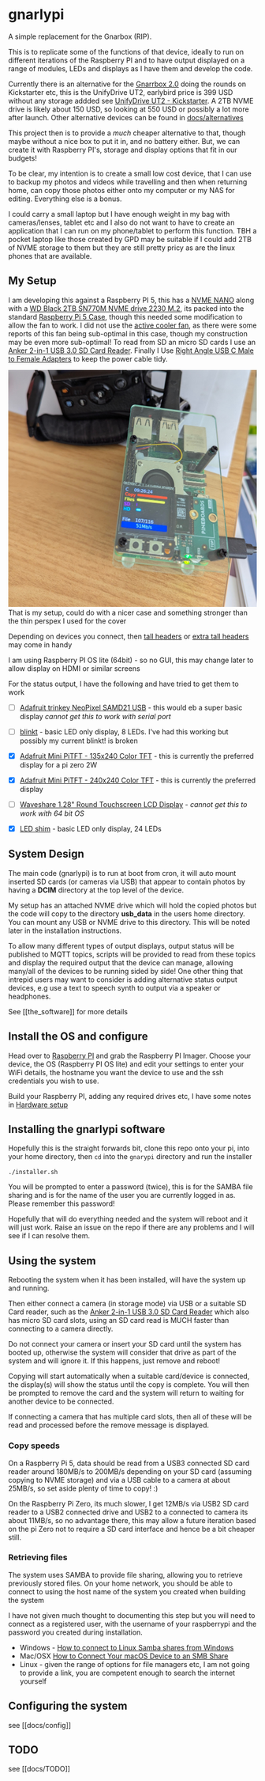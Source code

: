 # gnarlypi

A simple replacement for the Gnarbox (RIP). 

This is to replicate some of the functions of that device, ideally to run on different iterations of the Raspberry PI and to have output displayed on a range of modules, LEDs and displays as I have them and develop the code.

Currently there is an alternative for the [Gnarrbox 2.0](https://www.kickstarter.com/projects/gnarbox/gnarbox-20-ssd-rugged-backup-device-for-your-camer?ref=discovery&term=camera%20backup&total_hits=13&category_id=333) doing the rounds on Kickstarter etc, this is the UnifyDrive UT2, earlybird price is 399 USD without any storage addded see [UnifyDrive UT2 - Kickstarter](https://www.kickstarter.com/projects/1945743381/ut2-redefining-portable-storage-solutions). A 2TB NVME drive is likely about 150 USD, so looking at 550 USD or possibly a lot more after launch. Other alternative devices can be found in [docs/alternatives](./docs/alternatives.md)

This project then is to provide a _much_ cheaper alternative to that, though maybe without a nice box to put it in, and no battery either. But, we can create it with Raspberry PI's, storage and display options that fit in our budgets!

To be clear, my intention is to create a small low cost device, that I can use to backup my photos and videos while travelling and then when returning home, can copy those photos either onto my computer or my NAS for editing. Everything else is a bonus. 

I could carry a small laptop but I have enough weight in my bag with cameras/lenses, tablet etc and I also do not want to have to create an application that I can run on my phone/tablet to perform this function. TBH a pocket laptop like those created by GPD may be suitable if I could add 2TB of NVME storage to them but they are still pretty pricy as are the linux phones that are available.

## My Setup

I am developing this against a Raspberry PI 5, this has a [NVME NANO](https://thepihut.com/products/hatdrive-nano-for-raspberry-pi-5) along with a [WD Black 2TB SN770M   NVME drive 2230 M.2](https://www.amazon.co.uk/dp/B0CN17F7XC), its packed into the standard [Raspberry Pi 5 Case](https://thepihut.com/products/raspberry-pi-5-case), though this needed some modification to allow the fan to work. I did not use the [active cooler fan](https://thepihut.com/products/active-cooler-for-raspberry-pi-5), as there were some reports of this fan being sub-optimal in this case, though my construction may be even more sub-optimal! To read from SD an micro SD cards I use an [Anker 2-in-1 USB 3.0 SD Card Reader](https://www.amazon.co.uk/gp/product/B00LFIXC8I). 
Finally I Use [Right Angle USB C Male to Female Adapters](https://www.amazon.co.uk/dp/B0BLMSDYWD) to keep the power cable tidy.

![My PI 5 in PiHut layer case, mini_pitft display, pineboards NVME nano with 2TB WD NVME, with USB SD card reader and a camera cable connected](docs/mypiv2.jpg)
That is my setup, could do with a nicer case and something stronger than the thin perspex I used for the cover

Depending on devices you connect, then [tall headers](https://thepihut.com/products/40-pin-extra-tall-header-push-fit-version-no-shroud) or [extra tall headers](https://thepihut.com/products/stacking-header-for-pi-a-b-pi-2-pi-3-2x20-extra-tall-header) may come in handy

I am using Raspberry PI OS lite (64bit) - so no GUI, this may change later to allow display on HDMI or similar screens

For the status output, I have the following and have tried to get them to work

- [ ] [Adafruit trinkey NeoPixel SAMD21 USB](https://thepihut.com/products/adafruit-neo-trinkey-samd21-usb-key-with-4-neopixels) - this would eb a super basic display _cannot get this to work with serial port_
- [ ] [blinkt](https://thepihut.com/products/blinkt) - basic LED only display, 8 LEDs. I've had this working but possibly my current blinkt! is broken
- [x] [Adafruit Mini PiTFT - 135x240 Color TFT](https://thepihut.com/products/adafruit-mini-pitft-135x240-color-tft-add-on-for-raspberry-pi-ada4393) - this is currently the preferred display for a pi zero 2W
- [x] [Adafruit Mini PiTFT - 240x240 Color TFT](https://thepihut.com/products/adafruit-mini-pitft-1-3-240x240-tft-add-on-for-raspberry-pi) - this is currently the preferred display

- [ ] [Waveshare 1.28" Round Touchscreen LCD Display](https://thepihut.com/products/1-28-round-touchscreen-lcd-display-module) - _cannot get this to work with 64 bit OS_

- [x] [LED shim](https://thepihut.com/products/led-shim) - basic LED only display, 24 LEDs


## System Design

The main code (gnarlypi) is to run at boot from cron, it will auto mount inserted SD cards (or cameras via USB) that appear to contain photos by having a **DCIM** directory at the top level of the device. 

My setup has an attached NVME drive which will hold the copied photos but the code will copy to the directory **usb_data** in the users home directory. You can mount any USB or NVME drive to this directory. This will be noted later in the installation instructions.

To allow many different types of output displays, output status will be published to MQTT topics, scripts will be provided to read from these topics and display the required output that the device can manage, allowing many/all of the devices to be running sided by side!
One other thing that intrepid users may want to consider is adding alternative status output devices, e.g use a text to speech synth to output via a speaker or headphones.

See [[the_software]] for more details

## Install the OS and configure

Head over to [Raspberry PI](https://www.raspberrypi.com/software/) and grab the Raspberry PI Imager. Choose your device, the OS (Raspberry PI OS lite) and edit your settings to enter your WiFi details, the hostname you want the device to use and the ssh credentials you wish to use.

Build your Raspberry PI, adding any required drives etc, I have some notes in [Hardware setup](docs/hardware_setup.md)


## Installing the gnarlypi software 

Hopefully this is the straight forwards bit, clone this repo onto your pi, into your home directory, then `cd` into the `gnarypi` directory and run the installer

```
./installer.sh
```

You will be prompted to enter a password (twice), this is for the SAMBA file sharing and is for the name of the user you are currently logged in as. Please remember this password!

Hopefully that will do everything needed and the system will reboot and it will just work. Raise an issue on the repo if there are any problems and I will see if I can resolve them.

## Using the system

Rebooting the system when it has been installed, will have the system up and running. 

Then either connect a camera (in storage mode) via USB or a suitable SD Card reader, such as the [Anker 2-in-1 USB 3.0 SD Card Reader](https://www.amazon.co.uk/gp/product/B00LFIXC8I) which also has micro SD card slots, using an SD card read is MUCH faster than connecting to a camera directly.

Do not connect your camera or insert your SD card until the system has booted up, otherwise the system will consider that drive as part of the system and will ignore it. If this happens, just remove and reboot!

Copying will start automatically when a suitable card/device is connected, the display(s) will show the status until the copy is complete. You will then be prompted to remove the card and the system will return to waiting for another device to be connected.

If connecting a camera that has multiple card slots, then all of these will be read and processed before the remove message is displayed.

### Copy speeds

On a Raspberry Pi 5, data should be read from a USB3 connected SD card reader around 180MB/s to 200MB/s depending on your SD card (assuming copying to NVME storage) and via a USB cable to a camera at about 25MB/s, so set aside plenty of time to copy! :)

On the Raspberry Pi Zero, its much slower, I get 12MB/s via USB2 SD card reader to a USB2 connected drive and USB2 to a connected to camera its about 11MB/s, so no advantage there, this may allow a future iteration based on the pi Zero not to require a SD card interface and hence be a bit cheaper still.

### Retrieving files

The system uses SAMBA to provide file sharing, allowing you to retrieve previously stored files. On your home network, you should be able to connect to using the host name of the system you created when building the system

I have not given much thought to documenting this step but you will need to connect as a registered user, with the username of your raspberrypi and the password you created during installation.

- Windows - [How to connect to Linux Samba shares from Windows](https://www.supportyourtech.com/articles/how-to-connect-to-smb-share-windows-11-a-step-by-step-guide/)
- Mac/OSX [How to Connect Your macOS Device to an SMB Share](https://www.techrepublic.com/article/how-to-connect-your-macos-device-to-an-smb-share/)
- Linux - given the range of options for file managers etc, I am not going to provide a link, you are competent enough to search the internet yourself 

## Configuring the system

see [[docs/config]]

## TODO

see [[docs/TODO]]
